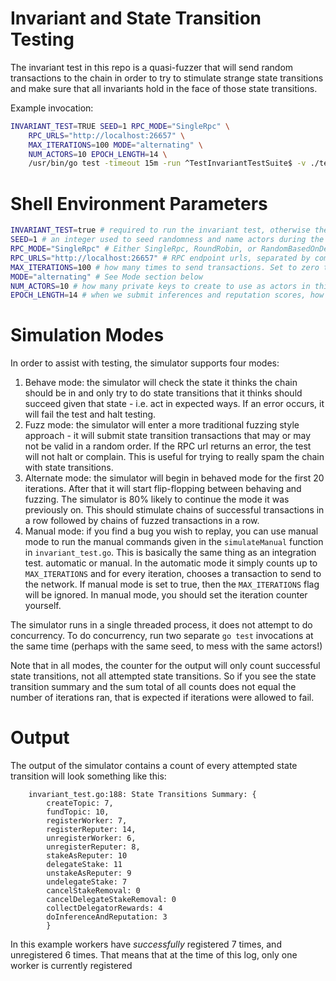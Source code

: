 # Invariant and State Transition Testing

The invariant test in this repo is a quasi-fuzzer that will send random transactions to the chain in order to try to stimulate strange state transitions and make sure that all invariants hold in the face of those state transitions.

Example invocation:

```bash
INVARIANT_TEST=TRUE SEED=1 RPC_MODE="SingleRpc" \
    RPC_URLS="http://localhost:26657" \
    MAX_ITERATIONS=100 MODE="alternating" \
    NUM_ACTORS=10 EPOCH_LENGTH=14 \
    /usr/bin/go test -timeout 15m -run ^TestInvariantTestSuite$ -v ./test/invariant
```

# Shell Environment Parameters

```bash
INVARIANT_TEST=true # required to run the invariant test, otherwise the script will not run
SEED=1 # an integer used to seed randomness and name actors during the test (e.g. run3_actor7)
RPC_MODE="SingleRpc" # Either SingleRpc, RoundRobin, or RandomBasedOnDeterministicSeed - how to interact with multiple RPC endpoints
RPC_URLS="http://localhost:26657" # RPC endpoint urls, separated by comma if multiple
MAX_ITERATIONS=100 # how many times to send transactions. Set to zero to continue forever
MODE="alternating" # See Mode section below
NUM_ACTORS=10 # how many private keys to create to use as actors in this play
EPOCH_LENGTH=14 # when we submit inferences and reputation scores, how long to wait in between the inference and the reputation
```

# Simulation Modes

In order to assist with testing, the simulator supports four modes:

1. Behave mode: the simulator will check the state it thinks the chain should be in and only try to do state transitions that it thinks should succeed given that state - i.e. act in expected ways. If an error occurs, it will fail the test and halt testing.
2. Fuzz mode: the simulator will enter a more traditional fuzzing style approach - it will submit state transition transactions that may or may not be valid in a random order. If the RPC url returns an error, the test will not halt or complain. This is useful for trying to really spam the chain with state transitions.
3. Alternate mode: the simulator will begin in behaved mode for the first 20 iterations. After that it will start flip-flopping between behaving and fuzzing. The simulator is 80% likely to continue the mode it was previously on. This should stimulate chains of successful transactions in a row followed by chains of fuzzed transactions in a row.
4. Manual mode: if you find a bug you wish to replay, you can use manual mode to run the manual commands given in the `simulateManual` function in `invariant_test.go`. This is basically the same thing as an integration test.
 automatic or manual. In the automatic mode it simply counts up to `MAX_ITERATIONS` and for every iteration, chooses a transaction to send to the network. If manual mode is set to true, then the `MAX_ITERATIONS` flag will be ignored. In manual mode, you should set the iteration counter yourself.

The simulator runs in a single threaded process, it does not attempt to do concurrency. To do concurrency, run two separate `go test` invocations at the same time (perhaps with the same seed, to mess with the same actors!)

Note that in all modes, the counter for the output will only count successful state transitions, not all attempted state transitions. So if you see the state transition summary and the sum total of all counts does not equal the number of iterations ran, that is expected if iterations were allowed to fail.

# Output

The output of the simulator contains a count of every attempted state transition will look something like this:

```
    invariant_test.go:188: State Transitions Summary: {
        createTopic: 7, 
        fundTopic: 10, 
        registerWorker: 7, 
        registerReputer: 14, 
        unregisterWorker: 6, 
        unregisterReputer: 8, 
        stakeAsReputer: 10
        delegateStake: 11
        unstakeAsReputer: 9
        undelegateStake: 7
        cancelStakeRemoval: 0
        cancelDelegateStakeRemoval: 0
        collectDelegatorRewards: 4
        doInferenceAndReputation: 3
        }
```

In this example workers have _successfully_ registered 7 times, and unregistered 6 times. That means that at the time of this log, only one worker is currently registered
